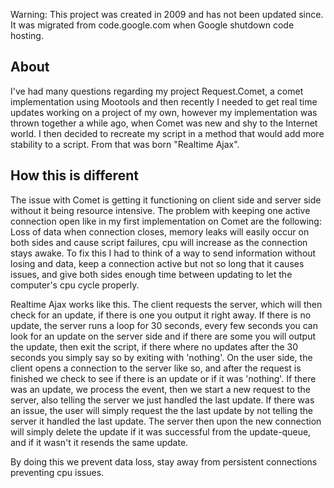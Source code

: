 Warning: This project was created in 2009 and has not been updated since. It was migrated from code.google.com when Google shutdown code hosting.

## About
I've had many questions regarding my project Request.Comet, a comet implementation using Mootools and then recently I needed to get real time updates working on a project of my own, however my implementation was thrown together a while ago, when Comet was new and shy to the Internet world. I then decided to recreate my script in a method that would add more stability to a script. From that was born "Realtime Ajax".

## How this is different
The issue with Comet is getting it functioning on client side and server side without it being resource intensive. The problem with keeping one active connection open like in my first implementation on Comet are the following: Loss of data when connection closes, memory leaks will easily occur on both sides and cause script failures, cpu will increase as the connection stays awake. To fix this I had to think of a way to send information without losing and data, keep a connection active but not so long that it causes issues, and give both sides enough time between updating to let the computer's cpu cycle properly.

Realtime Ajax works like this. The client requests the server, which will then check for an update, if there is one you output it right away. If there is no update, the server runs a loop for 30 seconds, every few seconds you can look for an update on the server side and if there are some you will output the update, then exit the script, if there where no updates after the 30 seconds you simply say so by exiting with 'nothing'. On the user side, the client opens a connection to the server like so, and after the request is finished we check to see if there is an update or if it was 'nothing'. If there was an update, we process the event, then we start a new request to the server, also telling the server we just handled the last update. If there was an issue, the user will simply request the the last update by not telling the server it handled the last update. The server then upon the new connection will simply delete the update if it was successful from the update-queue, and if it wasn't it resends the same update.

By doing this we prevent data loss, stay away from persistent connections preventing cpu issues.
